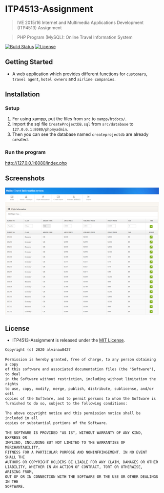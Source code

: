 # ITP4513-Assignment
> IVE 2015/16 Internet and Multimedia Applications Development (ITP4513) Assignment

> PHP Program (MySQL): Online Travel Information System

[![Build Status](https://travis-ci.com/alvinau0427/ITP4513-Assignment.svg?branch=master)](https://travis-ci.org/alvinau0427/ITP4513-Assignment)
[![License](https://img.shields.io/badge/License-MIT-blue.svg)](LICENSE)

## Getting Started
- A web application which provides different functions for `customers`, `travel agent`, `hotel owners` and `airline companies`.

## Installation

### Setup
1. For using xampp, put the files from `src` to `xampp/htdocs/`.
2. Import the sql file `CreateProjectDB.sql` from `src/database` to `127.0.0.1:8080/phpmyadmin`.
3. Then you can see the database named `createprojectdb` are already created.

### Run the program
http://127.0.0.1:8080/index.php

## Screenshots
![image](https://github.com/alvinau0427/ITP4513-Assignment/blob/master/doc/demo.png)

## License
- ITP4513-Assignment is released under the [MIT License](https://opensource.org/licenses/MIT).
```
Copyright (c) 2020 alvinau0427

Permission is hereby granted, free of charge, to any person obtaining a copy
of this software and associated documentation files (the "Software"), to deal
in the Software without restriction, including without limitation the rights
to use, copy, modify, merge, publish, distribute, sublicense, and/or sell
copies of the Software, and to permit persons to whom the Software is
furnished to do so, subject to the following conditions:

The above copyright notice and this permission notice shall be included in all
copies or substantial portions of the Software.

THE SOFTWARE IS PROVIDED "AS IS", WITHOUT WARRANTY OF ANY KIND, EXPRESS OR
IMPLIED, INCLUDING BUT NOT LIMITED TO THE WARRANTIES OF MERCHANTABILITY,
FITNESS FOR A PARTICULAR PURPOSE AND NONINFRINGEMENT. IN NO EVENT SHALL THE
AUTHORS OR COPYRIGHT HOLDERS BE LIABLE FOR ANY CLAIM, DAMAGES OR OTHER
LIABILITY, WHETHER IN AN ACTION OF CONTRACT, TORT OR OTHERWISE, ARISING FROM,
OUT OF OR IN CONNECTION WITH THE SOFTWARE OR THE USE OR OTHER DEALINGS IN THE
SOFTWARE.
```
